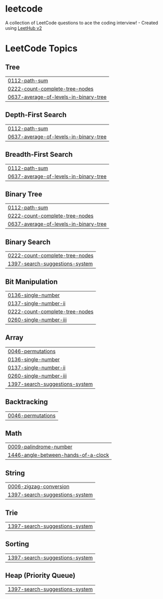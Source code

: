 # leetcode
A collection of LeetCode questions to ace the coding interview! - Created using [LeetHub v2](https://github.com/arunbhardwaj/LeetHub-2.0)

<!---LeetCode Topics Start-->
# LeetCode Topics
## Tree
|  |
| ------- |
| [0112-path-sum](https://github.com/rachelwol/leetcode/tree/master/0112-path-sum) |
| [0222-count-complete-tree-nodes](https://github.com/rachelwol/leetcode/tree/master/0222-count-complete-tree-nodes) |
| [0637-average-of-levels-in-binary-tree](https://github.com/rachelwol/leetcode/tree/master/0637-average-of-levels-in-binary-tree) |
## Depth-First Search
|  |
| ------- |
| [0112-path-sum](https://github.com/rachelwol/leetcode/tree/master/0112-path-sum) |
| [0637-average-of-levels-in-binary-tree](https://github.com/rachelwol/leetcode/tree/master/0637-average-of-levels-in-binary-tree) |
## Breadth-First Search
|  |
| ------- |
| [0112-path-sum](https://github.com/rachelwol/leetcode/tree/master/0112-path-sum) |
| [0637-average-of-levels-in-binary-tree](https://github.com/rachelwol/leetcode/tree/master/0637-average-of-levels-in-binary-tree) |
## Binary Tree
|  |
| ------- |
| [0112-path-sum](https://github.com/rachelwol/leetcode/tree/master/0112-path-sum) |
| [0222-count-complete-tree-nodes](https://github.com/rachelwol/leetcode/tree/master/0222-count-complete-tree-nodes) |
| [0637-average-of-levels-in-binary-tree](https://github.com/rachelwol/leetcode/tree/master/0637-average-of-levels-in-binary-tree) |
## Binary Search
|  |
| ------- |
| [0222-count-complete-tree-nodes](https://github.com/rachelwol/leetcode/tree/master/0222-count-complete-tree-nodes) |
| [1397-search-suggestions-system](https://github.com/rachelwol/leetcode/tree/master/1397-search-suggestions-system) |
## Bit Manipulation
|  |
| ------- |
| [0136-single-number](https://github.com/rachelwol/leetcode/tree/master/0136-single-number) |
| [0137-single-number-ii](https://github.com/rachelwol/leetcode/tree/master/0137-single-number-ii) |
| [0222-count-complete-tree-nodes](https://github.com/rachelwol/leetcode/tree/master/0222-count-complete-tree-nodes) |
| [0260-single-number-iii](https://github.com/rachelwol/leetcode/tree/master/0260-single-number-iii) |
## Array
|  |
| ------- |
| [0046-permutations](https://github.com/rachelwol/leetcode/tree/master/0046-permutations) |
| [0136-single-number](https://github.com/rachelwol/leetcode/tree/master/0136-single-number) |
| [0137-single-number-ii](https://github.com/rachelwol/leetcode/tree/master/0137-single-number-ii) |
| [0260-single-number-iii](https://github.com/rachelwol/leetcode/tree/master/0260-single-number-iii) |
| [1397-search-suggestions-system](https://github.com/rachelwol/leetcode/tree/master/1397-search-suggestions-system) |
## Backtracking
|  |
| ------- |
| [0046-permutations](https://github.com/rachelwol/leetcode/tree/master/0046-permutations) |
## Math
|  |
| ------- |
| [0009-palindrome-number](https://github.com/rachelwol/leetcode/tree/master/0009-palindrome-number) |
| [1446-angle-between-hands-of-a-clock](https://github.com/rachelwol/leetcode/tree/master/1446-angle-between-hands-of-a-clock) |
## String
|  |
| ------- |
| [0006-zigzag-conversion](https://github.com/rachelwol/leetcode/tree/master/0006-zigzag-conversion) |
| [1397-search-suggestions-system](https://github.com/rachelwol/leetcode/tree/master/1397-search-suggestions-system) |
## Trie
|  |
| ------- |
| [1397-search-suggestions-system](https://github.com/rachelwol/leetcode/tree/master/1397-search-suggestions-system) |
## Sorting
|  |
| ------- |
| [1397-search-suggestions-system](https://github.com/rachelwol/leetcode/tree/master/1397-search-suggestions-system) |
## Heap (Priority Queue)
|  |
| ------- |
| [1397-search-suggestions-system](https://github.com/rachelwol/leetcode/tree/master/1397-search-suggestions-system) |
<!---LeetCode Topics End-->